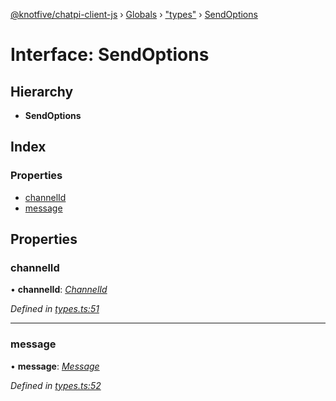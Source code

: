 [@knotfive/chatpi-client-js](../README.md) › [Globals](../globals.md) › ["types"](../modules/_types_.md) › [SendOptions](_types_.sendoptions.md)

# Interface: SendOptions

## Hierarchy

* **SendOptions**

## Index

### Properties

* [channelId](_types_.sendoptions.md#channelid)
* [message](_types_.sendoptions.md#message)

## Properties

###  channelId

• **channelId**: *[ChannelId](../modules/_types_.md#channelid)*

*Defined in [types.ts:51](https://github.com/ArcQ/chatpi/blob/8af0fd6/clients/js/chatpi-client/src/types.ts#L51)*

___

###  message

• **message**: *[Message](_types_.message.md)*

*Defined in [types.ts:52](https://github.com/ArcQ/chatpi/blob/8af0fd6/clients/js/chatpi-client/src/types.ts#L52)*
